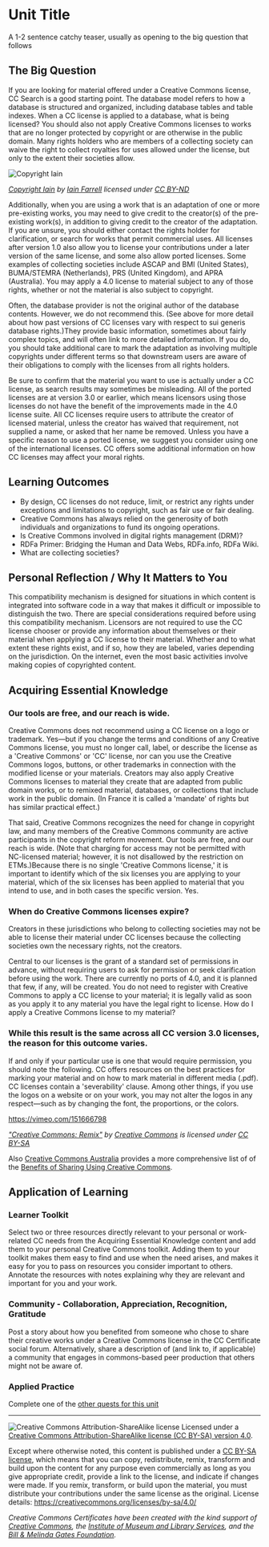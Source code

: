 # Unit Title

A 1-2 sentence catchy teaser, usually as opening to the big question that follows

## The Big Question

If you are looking for material offered under a Creative Commons license, CC Search is a good starting point. The database model refers to how a database is structured and organized, including database tables and table indexes. When a CC license is applied to a database, what is being licensed? You should also not apply Creative Commons licenses to works that are no longer protected by copyright or are otherwise in the public domain. Many rights holders who are members of a collecting society can waive the right to collect royalties for uses allowed under the license, but only to the extent their societies allow.

![Copyright Iain](https://github.com/creativecommons/cc-cert-core/blob/master/images/commons/copyright-iain.jpg "Copyright Iain")

*[Copyright Iain](https://www.flickr.com/photos/iain/4804390638/) by [Iain Farrell](https://www.flickr.com/photos/iain/) licensed under [CC BY-ND](https://creativecommons.org/licenses/by-nd/2.0/)*


Additionally, when you are using a work that is an adaptation of one or more pre-existing works, you may need to give credit to the creator(s) of the pre-existing work(s), in addition to giving credit to the creator of the adaptation. If you are unsure, you should either contact the rights holder for clarification, or search for works that permit commercial uses. All licenses after version 1.0 also allow you to license your contributions under a later version of the same license, and some also allow ported licenses. Some examples of collecting societies include ASCAP and BMI (United States), BUMA/STEMRA (Netherlands), PRS (United Kingdom), and APRA (Australia). You may apply a 4.0 license to material subject to any of those rights, whether or not the material is also subject to copyright.

Often, the database provider is not the original author of the database contents. However, we do not recommend this. (See above for more detail about how past versions of CC licenses vary with respect to sui generis database rights.)They provide basic information, sometimes about fairly complex topics, and will often link to more detailed information. If you do, you should take additional care to mark the adaptation as involving multiple copyrights under different terms so that downstream users are aware of their obligations to comply with the licenses from all rights holders.

Be sure to confirm that the material you want to use is actually under a CC license, as search results may sometimes be misleading. All of the ported licenses are at version 3.0 or earlier, which means licensors using those licenses do not have the benefit of the improvements made in the 4.0 license suite. All CC licenses require users to attribute the creator of licensed material, unless the creator has waived that requirement, not supplied a name, or asked that her name be removed. Unless you have a specific reason to use a ported license, we suggest you consider using one of the international licenses. CC offers some additional information on how CC licenses may affect your moral rights.

## Learning Outcomes

* By design, CC licenses do not reduce, limit, or restrict any rights under exceptions and limitations to copyright, such as fair use or fair dealing. 
* Creative Commons has always relied on the generosity of both individuals and organizations to fund its ongoing operations. 
* Is Creative Commons involved in digital rights management (DRM)? 
* RDFa Primer: Bridging the Human and Data Webs, RDFa.info, RDFa Wiki. 
* What are collecting societies?

## Personal Reflection / Why It Matters to You  
  
This compatibility mechanism is designed for situations in which content is integrated into software code in a way that makes it difficult or impossible to distinguish the two. There are special considerations required before using this compatibility mechanism. Licensors are not required to use the CC license chooser or provide any information about themselves or their material when applying a CC license to their material. Whether and to what extent these rights exist, and if so, how they are labeled, varies depending on the jurisdiction. On the internet, even the most basic activities involve making copies of copyrighted content.

## Acquiring Essential Knowledge 



### Our tools are free, and our reach is wide. 


Creative Commons does not recommend using a CC license on a logo or trademark. Yes—but if you change the terms and conditions of any Creative Commons license, you must no longer call, label, or describe the license as a 'Creative Commons' or 'CC' license, nor can you use the Creative Commons logos, buttons, or other trademarks in connection with the modified license or your materials. Creators may also apply Creative Commons licenses to material they create that are adapted from public domain works, or to remixed material, databases, or collections that include work in the public domain. (In France it is called a 'mandate' of rights but has similar practical effect.) 

That said, Creative Commons recognizes the need for change in copyright law, and many members of the Creative Commons community are active participants in the copyright reform movement. Our tools are free, and our reach is wide. (Note that charging for access may not be permitted with NC-licensed material; however, it is not disallowed by the restriction on ETMs.)Because there is no single 'Creative Commons license,' it is important to identify which of the six licenses you are applying to your material, which of the six licenses has been applied to material that you intend to use, and in both cases the specific version. Yes.

### When do Creative Commons licenses expire? 

Creators in these jurisdictions who belong to collecting societies may not be able to license their material under CC licenses because the collecting societies own the necessary rights, not the creators.

Central to our licenses is the grant of a standard set of permissions in advance, without requiring users to ask for permission or seek clarification before using the work. There are currently no ports of 4.0, and it is planned that few, if any, will be created. You do not need to register with Creative Commons to apply a CC license to your material; it is legally valid as soon as you apply it to any material you have the legal right to license. How do I apply a Creative Commons license to my material?

### While this result is the same across all CC version 3.0 licenses, the reason for this outcome varies. 

If and only if your particular use is one that would require permission, you should note the following. CC offers resources on the best practices for marking your material and on how to mark material in different media (.pdf). CC licenses contain a 'severability' clause. Among other things, if you use the logos on a website or on your work, you may not alter the logos in any respect—such as by changing the font, the proportions, or the colors.

https://vimeo.com/151666798

*["Creative Commons: Remix"](https://vimeo.com/151666798) by [Creative Commons](https://vimeo.com/creativecommonsvideos) is licensed under [CC BY-SA](https://creativecommons.org/licenses/by-sa/3.0)*

Also [Creative Commons Australia](http://creativecommons.org.au) provides a more comprehensive list of of the [Benefits of Sharing Using Creative Commons](http://creativecommons.org.au/content/Benefits_of_CC_08.pdf).


## Application of Learning

### Learner Toolkit
Select two or three resources directly relevant to your personal or work-related CC needs from the Acquiring Essential Knowledge content and add them to your personal Creative Commons toolkit. Adding them to your toolkit makes them easy to find and use when the need arises, and makes it easy for you to pass on resources you consider important to others. Annotate the resources with notes explaining why they are relevant and important for you and your work.

### Community - Collaboration, Appreciation, Recognition, Gratitude
Post a story about how you benefited from someone who chose to share their creative works under a Creative Commons license in the CC Certificate social forum. Alternatively, share a description of (and link to, if applicable) a community that engages in commons-based peer production that others might not be aware of.

### Applied Practice

Complete one of the  [other quests for this unit](https://certificates.creativecommons.org/quests/cats/remixing/)

----

![Creative Commons Attribution-ShareAlike license](https://github.com/creativecommons/cc-cert-core/blob/master/images/cc-by-sa-88x31.png "CC BY-SA")
Licensed under a [Creative Commons Attribution-ShareAlike license (CC BY-SA) version 4.0](https://creativecommons.org/licenses/by-sa/4.0/).

Except where otherwise noted, this content is published under a [CC BY-SA license](https://creativecommons.org/licenses/by-sa/4.0/), which means that you can copy, redistribute, remix, transform and build upon the content for any purpose even commercially as long as you give appropriate credit, provide a link to the license, and indicate if changes were made. If you remix, transform, or build upon the material, you must distribute your contributions under the same license as the original.
License details: https://creativecommons.org/licenses/by-sa/4.0/

*Creative Commons Certificates have been created with the kind support of [Creative Commons](http://creativecommons.org/), the [Institute of Museum and Library Services](https://www.imls.gov/), and the [Bill &amp; Melinda Gates Foundation](http://www.gatesfoundation.org/).*

